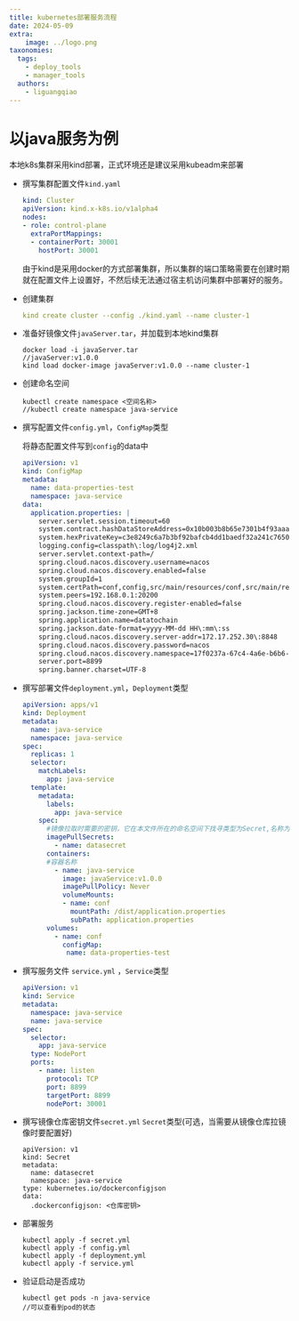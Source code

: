 ```yaml
---
title: kubernetes部署服务流程
date: 2024-05-09
extra:
    image: ../logo.png
taxonomies:
  tags:
    - deploy_tools
    - manager_tools
  authors:
    - liguangqiao
---
```


# 以java服务为例

本地k8s集群采用kind部署，正式环境还是建议采用kubeadm来部署

- 撰写集群配置文件`kind.yaml`

  ```yaml
  kind: Cluster
  apiVersion: kind.x-k8s.io/v1alpha4
  nodes:
  - role: control-plane
    extraPortMappings:
    - containerPort: 30001
      hostPort: 30001                 
  ```

  由于kind是采用docker的方式部署集群，所以集群的端口策略需要在创建时期就在配置文件上设置好，不然后续无法通过宿主机访问集群中部署好的服务。

- 创建集群

  ```yaml
  kind create cluster --config ./kind.yaml --name cluster-1
  ```

- 准备好镜像文件`javaServer.tar`，并加载到本地kind集群

  ```
  docker load -i javaServer.tar
  //javaServer:v1.0.0
  kind load docker-image javaServer:v1.0.0 --name cluster-1
  ```

- 创建命名空间

  ```
  kubectl create namespace <空间名称>
  //kubectl create namespace java-service
  ```

- 撰写配置文件`config.yml`，`ConfigMap`类型

  将静态配置文件写到`config`的data中

  ```yaml
  apiVersion: v1
  kind: ConfigMap
  metadata:
    name: data-properties-test
    namespace: java-service
  data:
    application.properties: |
      server.servlet.session.timeout=60
      system.contract.hashDataStoreAddress=0x10b003b8b65e7301b4f93aaa982e3152b29e5af3
      system.hexPrivateKey=c3e8249c6a7b3bf92bafcb4dd1baedf32a241c7650505b22b8e98793af3dc02c
      logging.config=classpath\:log/log4j2.xml
      server.servlet.context-path=/
      spring.cloud.nacos.discovery.username=nacos
      spring.cloud.nacos.discovery.enabled=false
      system.groupId=1
      system.certPath=conf,config,src/main/resources/conf,src/main/resources/config
      system.peers=192.168.0.1:20200
      spring.cloud.nacos.discovery.register-enabled=false
      spring.jackson.time-zone=GMT+8
      spring.application.name=datatochain
      spring.jackson.date-format=yyyy-MM-dd HH\:mm\:ss
      spring.cloud.nacos.discovery.server-addr=172.17.252.30\:8848
      spring.cloud.nacos.discovery.password=nacos
      spring.cloud.nacos.discovery.namespace=17f0237a-67c4-4a6e-b6b6-4d5b3ad4dcea
      server.port=8899
      spring.banner.charset=UTF-8
  ```

- 撰写部署文件`deployment.yml`，`Deployment`类型

  ```yaml
  apiVersion: apps/v1
  kind: Deployment
  metadata:
    name: java-service
    namespace: java-service
  spec:
    replicas: 1
    selector:
      matchLabels:
        app: java-service
    template:
      metadata:
        labels:
          app: java-service
      spec:
        #镜像拉取时需要的密钥，它在本文件所在的命名空间下找寻类型为Secret,名称为datasecret的配置文件
        imagePullSecrets:
          - name: datasecret
        containers:
        #容器名称
          - name: java-service
            image: javaService:v1.0.0
            imagePullPolicy: Never
            volumeMounts:
            - name: conf
              mountPath: /dist/application.properties
              subPath: application.properties
        volumes:
          - name: conf
            configMap:
             name: data-properties-test
  ```

- 撰写服务文件 `service.yml` ，`Service`类型

  ```yaml
  apiVersion: v1
  kind: Service
  metadata:
    namespace: java-service
    name: java-service
  spec:
    selector:
      app: java-service
    type: NodePort
    ports:
      - name: listen
        protocol: TCP
        port: 8899
        targetPort: 8899
        nodePort: 30001
  ```

- 撰写镜像仓库密钥文件`secret.yml` `Secret`类型(可选，当需要从镜像仓库拉镜像时要配置好)

  ```
  apiVersion: v1
  kind: Secret
  metadata:
    name: datasecret
    namespace: java-service
  type: kubernetes.io/dockerconfigjson
  data:
    .dockerconfigjson: <仓库密钥>
  ```

- 部署服务

  ```
  kubectl apply -f secret.yml
  kubectl apply -f config.yml
  kubectl apply -f deployment.yml
  kubectl apply -f service.yml
  ```

- 验证启动是否成功

  ```
  kubectl get pods -n java-service
  //可以查看到pod的状态
  ```